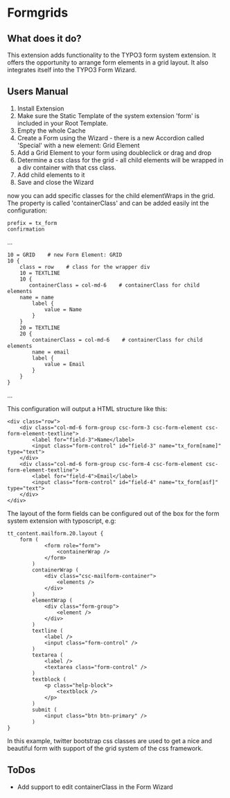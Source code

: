 # Formgrids #

## What does it do? ##

This extension adds functionality to the TYPO3 form system extension. It offers the opportunity to arrange form elements in a grid layout. It also integrates itself into the TYPO3 Form Wizard.

## Users Manual ##


 1. Install Extension
 2. Make sure the Static Template of the system extension 'form' is included in your Root Template.
 3. Empty the whole Cache
 4. Create a Form using the Wizard - there is a new Accordion called 'Special' with a new element: Grid Element
 5. Add a Grid Element to your form using doubleclick or drag and drop
 6. Determine a css class for the grid - all child elements will be wrapped in a div container with that css class.
 7. Add child elements to it
 8. Save and close the Wizard

now you can add specific classes for the child elementWraps in the grid. The property is called 'containerClass' and can be added easily int the configuration:

    prefix = tx_form
    confirmation 

...

    10 = GRID    # new Form Element: GRID
    10 {
    	class = row    # class for the wrapper div
    	10 = TEXTLINE
    	10 {
           containerClass = col-md-6    # containerClass for child elements
   		name = name
    		label {
    			value = Name
    		}
    	}
    	20 = TEXTLINE
    	20 {
            containerClass = col-md-6    # containerClass for child elements
    		name = email
    		label {
    			value = Email
    		}
    	}
    }

...

This configuration will output a HTML structure like this:

    <div class="row">
        <div class="col-md-6 form-group csc-form-3 csc-form-element csc-form-element-textline">
            <label for="field-3">Name</label>
            <input class="form-control" id="field-3" name="tx_form[name]" type="text">
        </div>
        <div class="col-md-6 form-group csc-form-4 csc-form-element csc-form-element-textline">
            <label for="field-4">Email</label>
            <input class="form-control" id="field-4" name="tx_form[asf]" type="text">
        </div>
    </div>


The layout of the form fields can be configured out of the box for the form system extension with typoscript, e.g:

    tt_content.mailform.20.layout {
        form (
                <form role="form">
                    <containerWrap />
                </form>
            )
            containerWrap (
                <div class="csc-mailform-container">
                    <elements />
                </div>
            )
            elementWrap (
                <div class="form-group">
                    <element />
                </div>
            )
            textline (
                <label />
                <input class="form-control" />
            )
            textarea (
                <label />
                <textarea class="form-control" />
            )
            textblock (
                <p class="help-block">
                    <textblock />
                </p>
            )
            submit (
                <input class="btn btn-primary" />
            )
    }

In this example, twitter bootstrap css classes are used to get a nice and beautiful form with support of the grid system of the css framework.

## ToDos ##

 - Add support to edit containerClass in the Form Wizard    